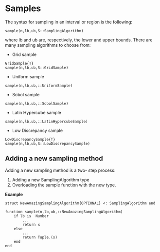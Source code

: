 # Samples

The syntax for sampling in an interval or region is the following:
```
sample(n,lb,ub,S::SamplingAlgorithm)
```
where lb and ub are, respectively, the lower and upper bounds.
There are many sampling algorithms to choose from:

* Grid sample
```@docs
GridSample{T}
sample(n,lb,ub,S::GridSample)
```

* Uniform sample
```@docs
sample(n,lb,ub,::UniformSample)
```

* Sobol sample
```@docs
sample(n,lb,ub,::SobolSample)
```

* Latin Hypercube sample
```@docs
sample(n,lb,ub,::LatinHypercubeSample)
```

* Low Discrepancy sample
```@docs
LowDiscrepancySample{T}
sample(n,lb,ub,S::LowDiscrepancySample)
```

## Adding a new sampling method

Adding a new sampling method is a two- step process:

1. Adding a new SamplingAlgorithm type
2. Overloading the sample function with the new type.

**Example**
```
struct NewAmazingSamplingAlgorithm{OPTIONAL} <: SamplingAlgorithm end

function sample(n,lb,ub,::NewAmazingSamplingAlgorithm)
    if lb is  Number
        ...
        return x
    else
        ...
        return Tuple.(x)
    end
end
```
